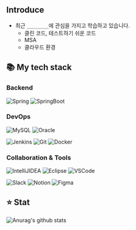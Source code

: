 ## Introduce
- 최근 `________`에 관심을 가지고 학습하고 있습니다.
    - 클린 코드, 테스트하기 쉬운 코드
    - MSA
    - 클라우드 환경

## 📚 My tech stack
### Backend
![Spring](https://img.shields.io/badge/-Spring-6DB33F?style=for-the-badge&logo=Spring&logoColor=white)
![SpringBoot](https://img.shields.io/badge/-SpringBoot-6DB33F?style=for-the-badge&logo=SpringBoot&logoColor=white)

### DevOps
![MySQL](https://img.shields.io/badge/-MySQL-4479A1?style=for-the-badge&logo=MySQL&logoColor=white)
![Oracle](https://img.shields.io/badge/-Oracle-F80000?style=for-the-badge&logo=Oracle&logoColor=white)

![Jenkins](https://img.shields.io/badge/-Jenkins-D24939?style=for-the-badge&logo=Jenkins&logoColor=white)
![Git](https://img.shields.io/badge/-Git-F05032?style=for-the-badge&logo=git&logoColor=white)
![Docker](https://img.shields.io/badge/-Docker-46a2f1?style=for-the-badge&logo=docker&logoColor=white)

### Collaboration & Tools
![IntelliJIDEA](https://img.shields.io/badge/-IntelliJ-4479A1?style=for-the-badge&logo=IntelliJIDEA&logoColor=white)
![Eclipse](https://img.shields.io/badge/-Eclipse-2C2255?style=for-the-badge&logo=Eclipse&logoColor=white)
![VSCode](https://img.shields.io/badge/-VSCode-007ACC?style=for-the-badge&logo=VisualStudioCode&logoColor=white)

![Slack](https://img.shields.io/badge/-Slack-4A154B?style=for-the-badge&logo=Slack&logoColor=white)
![Notion](https://img.shields.io/badge/-Notion-000000?style=for-the-badge&logo=Notion&logoColor=white)
![Figma](https://img.shields.io/badge/-Figma-F24E1E?style=for-the-badge&logo=Figma&logoColor=white)

## ⭐️ Stat
![Anurag's github stats](https://github-readme-stats.vercel.app/api?username=fDevJc&show_icons=true&theme=tokyonight)

<!--
## 📖 Book & Education
### Framework
- 토비의 스프링 3.1 Vol1
- 토비의 스프링 3.1 Vol2
- [스프링부트와 AWS로 혼자 구현하는 웹 서비스](https://github.com/fDevJc/freelec-springboot2-webservice)
### Development
- [EffectiveJava](https://github.com/fDevJc/TIL/tree/main/BOOK/effectivejava)
- DDD START!
- Clean Code
- 헤드 퍼스트 디자인패턴
- 리팩터링 2판
- 도메인 주도 설계로 시작하는 마이크로서비스 개발
### CS
- 그림으로 공부하는 IT인프라 구조
- 성공과 실패를 결정하는 1%의 네트워크 원리
- [HTTP완벽가이드](https://github.com/fDevJc/TIL/tree/main/BOOK/HTTP%EC%99%84%EB%B2%BD%EA%B0%80%EC%9D%B4%EB%93%9C)
- [RealMySQL](https://github.com/fDevJc/TIL/tree/main/BOOK/RealMySQL)
-->
